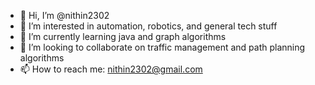 - 👋 Hi, I’m @nithin2302
- 👀 I’m interested in automation, robotics, and general tech stuff
- 🌱 I’m currently learning java and graph algorithms
- 💞️ I’m looking to collaborate on traffic management and path planning algorithms
- 📫 How to reach me: nithin2302@gmail.com

<!---
nithin2302/nithin2302 is a ✨ special ✨ repository because its `README.md` (this file) appears on your GitHub profile.
You can click the Preview link to take a look at your changes.
--->
